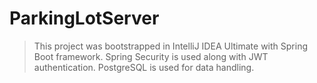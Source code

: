 # ParkingLotServer

>This project was bootstrapped in IntelliJ IDEA Ultimate with Spring Boot framework. Spring Security is used along with JWT authentication. PostgreSQL is used for data handling.
